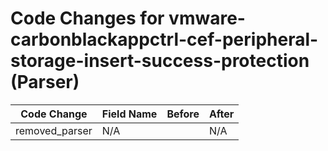 # Code Changes for vmware-carbonblackappctrl-cef-peripheral-storage-insert-success-protection (Parser)

| Code Change | Field Name | Before | After |
|-------------|------------|--------|-------|
| removed_parser | N/A |  | N/A |